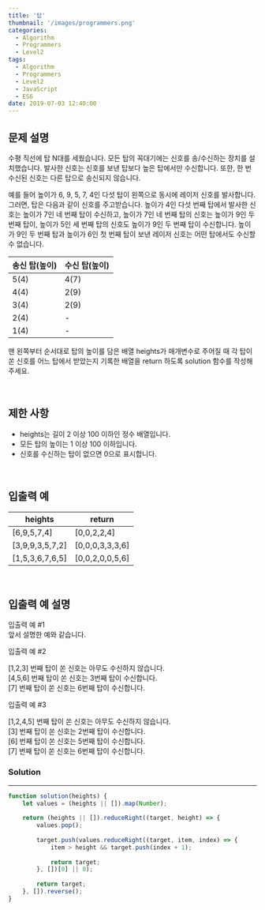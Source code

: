 ```yaml
---
title: '탑'
thumbnail: '/images/programmers.png'
categories:
  - Algorithm
  - Programmers
  - Level2
tags:
  - Algorithm
  - Programmers
  - Level2
  - JavaScript
  - ES6
date: 2019-07-03 12:40:00
---
```


## 문제 설명
수평 직선에 탑 N대를 세웠습니다. 모든 탑의 꼭대기에는 신호를 송/수신하는 장치를 설치했습니다. 발사한 신호는 신호를 보낸 탑보다 높은 탑에서만 수신합니다. 또한, 한 번 수신된 신호는 다른 탑으로 송신되지 않습니다.

<!-- more -->

예를 들어 높이가 6, 9, 5, 7, 4인 다섯 탑이 왼쪽으로 동시에 레이저 신호를 발사합니다. 그러면, 탑은 다음과 같이 신호를 주고받습니다. 높이가 4인 다섯 번째 탑에서 발사한 신호는 높이가 7인 네 번째 탑이 수신하고, 높이가 7인 네 번째 탑의 신호는 높이가 9인 두 번째 탑이, 높이가 5인 세 번째 탑의 신호도 높이가 9인 두 번째 탑이 수신합니다. 높이가 9인 두 번째 탑과 높이가 6인 첫 번째 탑이 보낸 레이저 신호는 어떤 탑에서도 수신할 수 없습니다.

| 송신 탑(높이) | 수신 탑(높이) |
| --- | --- |
| 5(4) | 4(7) |
| 4(4) | 2(9) |
| 3(4) | 2(9) |
| 2(4) | - |
| 1(4) | - |

맨 왼쪽부터 순서대로 탑의 높이를 담은 배열 heights가 매개변수로 주어질 때 각 탑이 쏜 신호를 어느 탑에서 받았는지 기록한 배열을 return 하도록 solution 함수를 작성해주세요.

<br/>

## 제한 사항
- heights는 길이 2 이상 100 이하인 정수 배열입니다.
- 모든 탑의 높이는 1 이상 100 이하입니다.
- 신호를 수신하는 탑이 없으면 0으로 표시합니다.

<br/>

## 입출력 예

| heights | return |
| --- | --- |
| [6,9,5,7,4] | [0,0,2,2,4] |
| [3,9,9,3,5,7,2] | [0,0,0,3,3,3,6] |
| [1,5,3,6,7,6,5] | [0,0,2,0,0,5,6] |

<br/>


## 입출력 예 설명
입출력 예 #1<br/>
앞서 설명한 예와 같습니다.

입출력 예 #2

[1,2,3] 번째 탑이 쏜 신호는 아무도 수신하지 않습니다.<br/>
[4,5,6] 번째 탑이 쏜 신호는 3번째 탑이 수신합니다.<br/>
[7] 번째 탑이 쏜 신호는 6번째 탑이 수신합니다.<br/>

입출력 예 #3

[1,2,4,5] 번째 탑이 쏜 신호는 아무도 수신하지 않습니다.<br/>
[3] 번째 탑이 쏜 신호는 2번째 탑이 수신합니다.<br/>
[6] 번째 탑이 쏜 신호는 5번째 탑이 수신합니다.<br/>
[7] 번째 탑이 쏜 신호는 6번째 탑이 수신합니다.<br/>


### Solution

---

```javascript
function solution(heights) {
    let values = (heights || []).map(Number);
    
    return (heights || []).reduceRight((target, height) => {
        values.pop();
        
        target.push(values.reduceRight((target, item, index) => {
            item > height && target.push(index + 1); 
            
            return target;
        }, [])[0] || 0);
        
        return target;
    }, []).reverse();
}
```